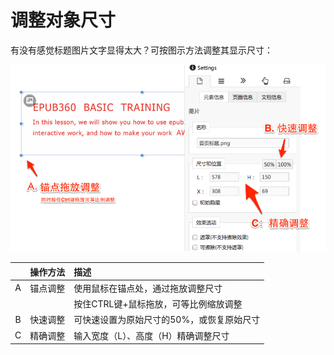 # 调整对象尺寸

有没有感觉标题图片文字显得太大？可按图示方法调整其显示尺寸：

![调整尺寸](../images/lesson-1/resize.png)

| |操作方法       | 描述 |
|:--------: |:--------:  | :--------|
|A |锚点调整| 使用鼠标在锚点处，通过拖放调整尺寸 |
| || 按住CTRL键+鼠标拖放，可等比例缩放调整 |
|B|快速调整| 可快速设置为原始尺寸的50%，或恢复原始尺寸 |
|C |精确调整| 输入宽度（L）、高度（H）精确调整尺寸  |
